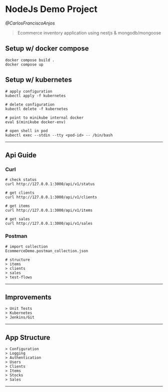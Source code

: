# NodeJs Demo Project

*@CarlosFranciscoAnjos*

> Ecommerce inventory application using nestjs & mongodb/mongoose

## Setup w/ docker compose
```
docker compose build .
docker compose up
```

## Setup w/ kubernetes
```
# apply configuration
kubectl apply -f kubernetes

# delete configuration
kubectl delete -f kubernetes

# point to minikube internal docker
eval $(minikube docker-env)

# open shell in pod
kubectl exec --stdin --tty <pod-id> -- /bin/bash
```

---

## Api Guide

### Curl

```
# check status
curl http://127.0.0.1:3000/api/v1/status

# get clients
curl http://127.0.0.1:3000/api/v1/clients

# get items
curl http://127.0.0.1:3000/api/v1/items

# get sales
curl http://127.0.0.1:3000/api/v1/sales
```

### Postman

```
# import collection
EcommerceDemo.postman_collection.json

# structure
> items
> clients
> sales
> test-flows 
```
---

## Improvements

```
> Unit Tests
> Kubernetes
> Jenkins/Git
```
---

## App Structure

```
> Configuration
> Logging
> Authentication
> Users
> Clients
> Items
> Stocks
> Sales
```
----
